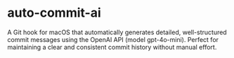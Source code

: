 # auto-commit-ai
A Git hook for macOS that automatically generates detailed, well-structured commit messages using the OpenAI API (model gpt-4o-mini). Perfect for maintaining a clear and consistent commit history without manual effort.
